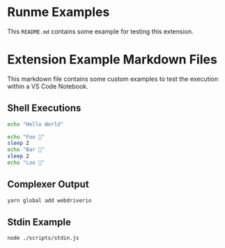 Runme Examples
==============

This `README.md` contains some example for testing this extension.

# Extension Example Markdown Files

This markdown file contains some custom examples to test the execution within a VS Code Notebook.

## Shell Executions

```sh
echo "Hello World"
```

```sh
echo "Foo 👀"
sleep 2
echo "Bar 🕺"
sleep 2
echo "Loo 🚀"
```

## Complexer Output

```sh
yarn global add webdriverio
```

## Stdin Example

```
node ./scripts/stdin.js
```
